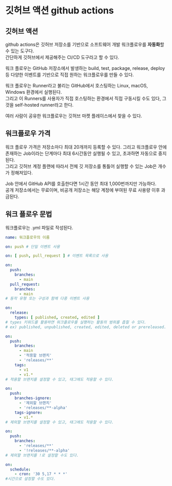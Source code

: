 # 깃허브 액션 github actions

## 깃허브 액션
github actions은 깃허브 저장소를 기반으로 소프트웨어 개발 워크플로우를 **자동화**할 수 있는 도구다.  
간단하게 깃허브에서 제공해주는 CI/CD 도구라고 할 수 있다.  
  
워크 플로우는 GitHub 저장소에서 발생하는 build, test, package, release, deploy등 다양한 이벤트를 기반으로 직접 원하는 워크플로우를 만들 수 있다.  
  
워크 플로우는 Runner라고 불리는 GitHub에서 호스팅하는 Linux, macOS, Windows 환경에서 실행된다.  
그리고 이 Runners를 사용자가 직접 호스팅하는 환경에서 직접 구동시킬 수도 있다, 그것을 self-hosted runner라고 한다.  
  
여러 사람이 공유한 워크플로우는 깃허브 마켓 플레이스에서 찾을 수 있다.

## 워크플로우 가격
워크 플로우 가격은 저장소마다 최대 20개까지 등록할 수 있다. 그리고 워크플로우 안에 존재하는 Job이라는 단계마다 최대 6시간동안 실행될 수 있고, 초과하면 자동으로 중지된다.  
그리고 깃허브 계정 플랜에 따라서 전체 깃 저장소를 통틀어 실행할 수 있는 Job은 개수가 정해져있다.

Job 안에서 GitHub API를 호출한다면 1시간 동안 최대 1,000번까지만 가능하다.  
공개 저장소에서는 무료이며, 비공개 저장소는 해당 계정에 부여된 무료 사용량 이후 과금된다.

## 워크 플로우 문법
워크플로우는 .yml 파일로 작성된다.
```yml
name: 워크플로우의 이름

on: push # 단일 이벤트 사용

on: [ push, pull_request ] # 이벤트 목록으로 사용

on:
  push:
    branches:
      - main
  pull_request:
    branches:
      - main
# 동작 유형 또는 구성과 함께 다중 이벤트 사용

on:
  release:
    types: [ published, created, edited ]
# types 키워드를 활용하면 워크플로우를 실행하는 활동의 범위를 좁힐 수 있다.
# ex) published, unpublished, created, edited, deleted or prereleased.

on:
  push:
    branches:
      - main
      - '적용할 브랜치'
      - 'releases/**'
    tags:
      - v1
      - v1.*
# 적용할 브랜치를 설정할 수 있고, 태그에도 적용할 수 있다.

on:
  push:
    branches-ignore:
      - '제외할 브랜치'
      - 'releases/**-alpha'
    tags-ignore:
      - v1.*
# 제외할 브랜치를 설정할 수 있고, 태그에도 적용할 수 있다.

on:
  push:
    branches:
      - 'releases/**'
      - '!releases/**-alpha'
# 제외할 브랜치를 !로 설정할 수도 있다.

on:
  schedule:
    - cron: '30 5,17 * * *'
#시간으로 설정할 수도 있다.

```